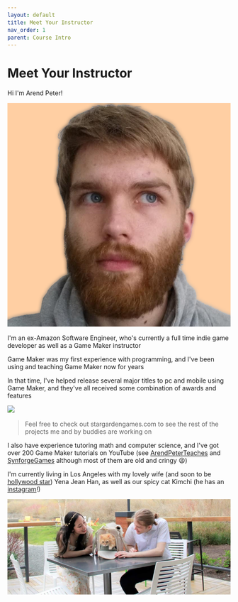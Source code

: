 ```yaml
---
layout: default
title: Meet Your Instructor
nav_order: 1
parent: Course Intro
---
```


# Meet Your Instructor

Hi I'm Arend Peter!

![](../../assets/images/selfie.png)

I'm an ex-Amazon Software Engineer, who's currently a full time indie game developer as well as a Game Maker instructor

Game Maker was my first experience with programming, and I've been using and teaching Game Maker now for <span id="years-of-game-maker"></span> years

In that time, I've helped release several major titles to pc and mobile using Game Maker, and they've all received some combination of awards and features

![](../../assets/images/sgg_portfolio.png)

> Feel free to check out stargardengames.com to see the rest of the projects me and by buddies are working on

I also have experience tutoring math and computer science, and I've got over 200 Game Maker tutorials on YouTube (see [ArendPeterTeaches](https://www.youtube.com/user/SynforgeTutorials) and [SynforgeGames](https://www.youtube.com/user/SynforgeGames) although most of them are old and cringy 😫)

I'm currently living in Los Angeles with my lovely wife (and soon to be [hollywood star](https://www.yenahan.com/)) Yena Jean Han, as well as our spicy cat Kimchi (he has an [instagram](https://www.instagram.com/the.kimchi.kitty/)!)

![](../../assets/images/family.png)
